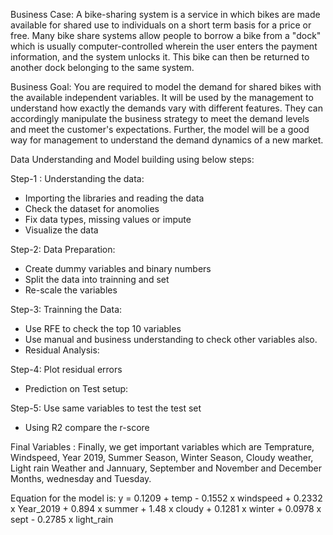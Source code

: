 Business Case:
A bike-sharing system is a service in which bikes are made available for shared use to individuals on a short term basis for a price or free. Many bike share systems allow people to borrow a bike from a "dock" which is usually computer-controlled wherein the user enters the payment information, and the system unlocks it. This bike can then be returned to another dock belonging to the same system.

Business Goal:
You are required to model the demand for shared bikes with the available independent variables. It will be used by the management to understand how exactly the demands vary with different features. They can accordingly manipulate the business strategy to meet the demand levels and meet the customer's expectations. Further, the model will be a good way for management to understand the demand dynamics of a new market.

Data Understanding and Model building using below steps:

Step-1 : Understanding the data:
 - Importing the libraries and reading the data
 - Check the dataset for anomolies
 - Fix data types, missing values or impute
 - Visualize the data

Step-2: Data Preparation:
 - Create dummy variables and binary numbers
 - Split the data into trainning and set
 - Re-scale the variables

Step-3: Trainning the Data:
 - Use RFE to check the top 10 variables
 - Use manual and business understanding to check other variables also.
 - Residual Analysis:

Step-4: Plot residual errors
 - Prediction on Test setup:

Step-5: Use same variables to test the test set
 - Using R2 compare the r-score

Final Variables :
Finally, we get important variables which are Temprature, Windspeed, Year 2019, Summer Season, Winter Season, Cloudy weather, Light rain Weather and Jannuary, September and November and December Months, wednesday and Tuesday.

Equation for the model is:
y = 0.1209 + temp - 0.1552 x windspeed + 0.2332 x Year_2019 + 0.894 x summer + 1.48 x cloudy + 0.1281 x winter + 0.0978 x sept - 0.2785 x light_rain